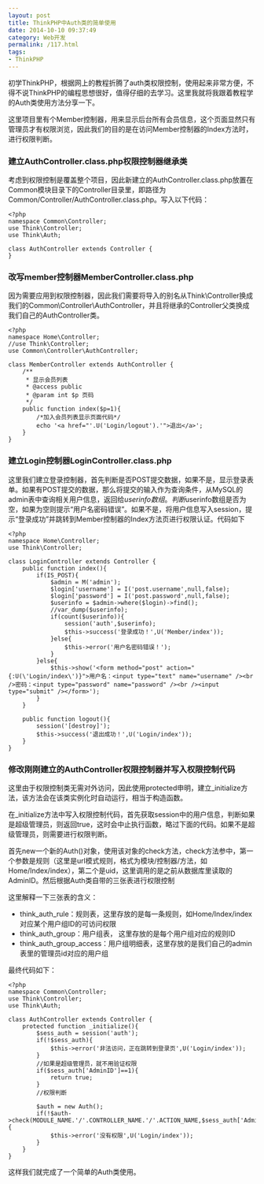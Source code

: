```yaml
---
layout: post
title: ThinkPHP中Auth类的简单使用
date: 2014-10-10 09:37:49
category: Web开发
permalink: /117.html
tags:
- ThinkPHP
---
```


<!--markdown-->初学ThinkPHP，根据网上的教程折腾了auth类权限控制，使用起来非常方便，不得不说ThinkPHP的编程思想很好，值得仔细的去学习。这里我就将我跟着教程学的Auth类使用方法分享一下。

这里项目里有个Member控制器，用来显示后台所有会员信息，这个页面显然只有管理员才有权限浏览，因此我们的目的是在访问Member控制器的Index方法时，进行权限判断。

### 建立AuthController.class.php权限控制器继承类

考虑到权限控制是覆盖整个项目，因此新建立的AuthController.class.php放置在Common模块目录下的Controller目录里，即路径为Common/Controller/AuthController.class.php。写入以下代码：

    <?php
    namespace Common\Controller;
    use Think\Controller;
    use Think\Auth;
    
    class AuthController extends Controller {
    }
    

### 改写member控制器MemberController.class.php

因为需要应用到权限控制器，因此我们需要将导入的别名从Think\Controller换成我们的Common\Controller\AuthController，并且将继承的Controller父类换成我们自己的AuthController类。

    <?php
    namespace Home\Controller;
    //use Think\Controller;
    use Common\Controller\AuthController;
    
    class MemberController extends AuthController {
        /**
         * 显示会员列表
         * @access public
         * @param int $p 页码
         */
        public function index($p=1){
            /*加入会员列表显示页面代码*/
            echo '<a href="'.U('Login/logout').'">退出</a>';
        }
    }
    

### 建立Login控制器LoginController.class.php

这里我们建立登录控制器，首先判断是否POST提交数据，如果不是，显示登录表单。如果有POST提交的数据，那么将提交的输入作为查询条件，从MySQL的admin表中查询相关用户信息，返回给$userinfo数组。判断$userinfo数组是否为空，如果为空则提示“用户名密码错误”。如果不是，将用户信息写入session，提示“登录成功”并跳转到Member控制器的Index方法页进行权限认证。代码如下

    <?php
    namespace Home\Controller;
    use Think\Controller;
    
    class LoginController extends Controller {
        public function index(){
            if(IS_POST){
                $admin = M('admin');
                $login['username'] = I('post.username',null,false);
                $login['password'] = I('post.password',null,false);
                $userinfo = $admin->where($login)->find();
                //var_dump($userinfo);
                if(count($userinfo)){
                    session('auth',$userinfo);
                    $this->success('登录成功！',U('Member/index'));
                }else{
                    $this->error('用户名密码错误！');
                }
            }else{
                $this->show('<form method="post" action="{:U(\'Login/index\')}">用户名：<input type="text" name="username" /><br />密码：<input type="password" name="password" /><br /><input type="submit" /></form>');
            }
        }
    
        public function logout(){
            session('[destroy]');
            $this->success('退出成功！',U('Login/index'));
        }
    }
    

### 修改刚刚建立的AuthController权限控制器并写入权限控制代码

这里由于权限控制类无需对外访问，因此使用protected申明，建立_initialize方法，该方法会在该类实例化时自动运行，相当于构造函数。

在_initialize方法中写入权限控制代码，首先获取session中的用户信息，判断如果是超级管理员，则返回true，这时会中止执行函数，略过下面的代码。如果不是超级管理员，则需要进行权限判断。

首先new一个新的Auth()对象，使用该对象的check方法，check方法参中，第一个参数是规则（这里是url模式规则，格式为模块/控制器/方法，如Home/Index/index），第二个是uid，这里调用的是之前从数据库里读取的AdminID。然后根据Auth类自带的三张表进行权限控制

这里解释一下三张表的含义：

*   think\_auth\_rule：规则表，这里存放的是每一条规则，如Home/Index/index对应某个用户组ID的可访问权限
*   think\_auth\_group：用户组表， 这里存放的是每个用户组对应的规则ID
*   think\_auth\_group_access：用户组明细表，这里存放的是我们自己的admin表里的管理员id对应的用户组

最终代码如下：

    <?php
    namespace Common\Controller;
    use Think\Controller;
    use Think\Auth;
    
    class AuthController extends Controller {
        protected function _initialize(){
            $sess_auth = session('auth');
            if(!$sess_auth){
                $this->error('非法访问，正在跳转到登录页',U('Login/index'));
            }
            //如果是超级管理员，就不用验证权限
            if($sess_auth['AdminID']==1){
                return true;
            }
            //权限判断
    
            $auth = new Auth();
            if(!$auth->check(MODULE_NAME.'/'.CONTROLLER_NAME.'/'.ACTION_NAME,$sess_auth['AdminID'])){
                $this->error('没有权限',U('Login/index'));
            }
        }
    }
    

这样我们就完成了一个简单的Auth类使用。